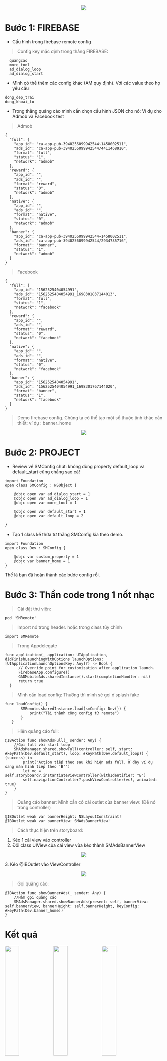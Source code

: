 <p align="center"><img src="screenshot/logo.png" width = "auto", height = "auto" ></p>

Bước 1: FIREBASE
=====
- Cấu hình trong firebase remote config
> Config key mặc định trong thằng FIREBASE:
````
  quangcao
  more_tool
  ad_dialog_loop
  ad_dialog_start
````
- Mình có thể thêm các config khác (AM quy định). Với các value theo họ yêu cầu
````
dong_dep_trai
dong_khoai_to
````

- Trong thằng quảng cáo mình cần chọn cấu hình JSON cho nó: Ví dụ cho Admob và Facebook test
>Admob
````
{
  "full": {
    "app_id": "ca-app-pub-3940256099942544~1458002511",
    "ads_id": "ca-app-pub-3940256099942544/4411468910",
    "format": "full",
    "status": "1",
    "network": "admob"
  },
  "reward": {
    "app_id": "",
    "ads_id": "",
    "format": "reward",
    "status": "0",
    "network": "admob"
  },
  "native": {
    "app_id": "",
    "ads_id": "",
    "format": "native",
    "status": "0",
    "network": "admob"
  },
  "banner": {
    "app_id": "ca-app-pub-3940256099942544~1458002511",
    "ads_id": "ca-app-pub-3940256099942544/2934735716",
    "format": "banner",
    "status": "1",
    "network": "admob"
  }
}
````
> Facebook
````
{
  "full": {
    "app_id": "1562525404054991",
    "ads_id": "1562525404054991_1698301837144013",
    "format": "full",
    "status": "1",
    "network": "facebook"
  },
  "reward": {
    "app_id": "",
    "ads_id": "",
    "format": "reward",
    "status": "0",
    "network": "facebook"
  },
  "native": {
    "app_id": "",
    "ads_id": "",
    "format": "native",
    "status": "0",
    "network": "facebook"
  },
  "banner": {
    "app_id": "1562525404054991",
    "ads_id": "1562525404054991_1698301767144020",
    "format": "banner",
    "status": "1",
    "network": "facebook"
  }
}
````
> Demo firebase config. Chúng ta có thể tạo một số thuộc tính khác cần thiết: ví dụ : banner_home
<p align="center"><img src="screenshot/step1.png" width = "auto", height = "auto" ></p>

Bước 2: PROJECT
=====
- Review về SMConfig chút: không dùng property default_loop và default_start cũng chẳng sao cả!
````
import Foundation
open class SMConfig : NSObject {

    @objc open var ad_dialog_start = 1
    @objc open var ad_dialog_loop = 1
    @objc open var more_tool = 1

    @objc open var default_start = 1
    @objc open var default_loop = 2

}
````
- Tạo 1 class kế thừa từ thằng SMConfig kia theo demo.
````
import Foundation
open class Dev : SMConfig {

    @objc var custom_property = 1
    @objc var banner_home = 1
}

````
Thế là bạn đã hoàn thành các bước config rồi.

Bước 3: Thần code trong 1 nốt nhạc
====
> Cài đặt thư viện:
````
pod 'SMRemote'
````
> Import nó trong header. hoặc trong class tùy chỉnh
````
import SMRemote

````
> Trong Appdelegate
````
func application(_ application: UIApplication, didFinishLaunchingWithOptions launchOptions: [UIApplicationLaunchOptionsKey: Any]?) -> Bool {
      // Override point for customization after application launch.
      FirebaseApp.configure()
      GADMobileAds.sharedInstance().start(completionHandler: nil)
      return true
  }
````

> Mình cần load config: Thường thì mình sẽ gọi ở splash fake
````
func loadConfig() {
       SMRemote.sharedInstance.load(smConfig: Dev()) {
           print("Tải thành công config từ remote")
       }
   }
````


> Hiện quảng cáo full:
````
@IBAction func showAdsFull(_ sender: Any) {
    //Gọi full với start loop
    SMAdsManager.shared.showFull(controller: self, start: #keyPath(Dev.default_start), loop: #keyPath(Dev.default_loop)) { (success) in
        print("Action tiếp theo sau khi hiện ads full. Ở đây ví dụ sang màn hình tiếp theo 'B'")
        let vc = self.storyboard?.instantiateViewController(withIdentifier: "B")
        self.navigationController?.pushViewController(vc!, animated: true)
    }
}
````
> Quảng cáo banner: Mình cần có cái outlet của banner view: (Để nó trong controller)
````
@IBOutlet weak var bannerHeight: NSLayoutConstraint!
@IBOutlet weak var bannerView: SMAdsBannerView!
````
> Cách thực hiện trên storyboard:
1. Kéo 1 cái view vào controller
2. Đổi class UIView của cái view vừa kéo thành SMAdsBannerView
<p align="center"><img src="screenshot/step2.png" width = "auto", height = "auto" ></p>
3. Kéo @IBOutlet vào ViewController
<p align="center"><img src="screenshot/step3.png" width = "auto", height = "auto" ></p>

> Gọi quảng cáo:
````
@IBAction func showBannerAds(_ sender: Any) {
    //Hàm gọi quảng cáo
    SMAdsManager.shared.showBannerAds(present: self, bannerView: self.bannerView, bannerHeight: self.bannerHeight, keyConfig: #keyPath(Dev.banner_home))
}
````
Kết quả
====
<p>
<img src="screenshot/step4.png" width = "30%", height = "auto" >
<img src="screenshot/step5.png" width = "30%", height = "auto" >
<img src="screenshot/step5.png" width = "30%", height = "auto" >
</p>
